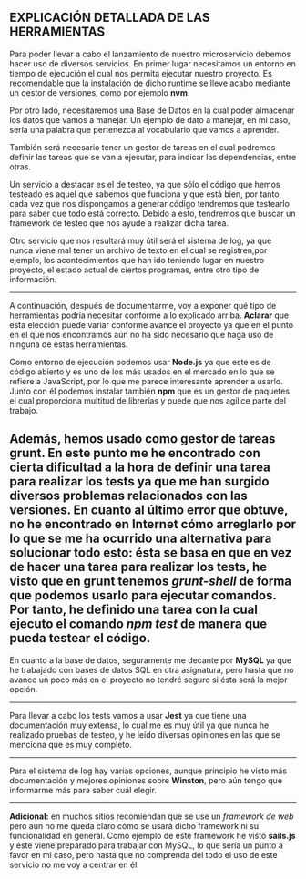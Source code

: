 ## EXPLICACIÓN DETALLADA DE LAS HERRAMIENTAS

Para poder llevar a cabo el lanzamiento de nuestro microservicio debemos hacer uso de diversos servicios.
En primer lugar necesitamos un entorno en tiempo de ejecución el cual nos permita ejecutar nuestro proyecto.
Es recomendable que la instalación de dicho runtime se lleve acabo mediante un gestor de versiones, como por ejemplo **nvm**.

Por otro lado, necesitaremos una Base de Datos en la cual poder almacenar los datos que vamos a manejar. Un ejemplo de dato a manejar, en mi caso, sería una palabra que pertenezca al vocabulario que vamos a aprender.

También será necesario tener un gestor de tareas en el cual podremos definir las tareas que se van a ejecutar, para indicar las dependencias, entre otras.

Un servicio a destacar es el de testeo, ya que sólo el código que hemos testeado es aquel que sabemos que funciona y que está bien, por tanto, cada vez que nos dispongamos a generar código tendremos que testearlo para saber que todo está correcto. Debido a esto, tendremos que buscar un framework de testeo que nos ayude a realizar dicha tarea.

Otro servicio que nos resultará muy útil será el sistema de log, ya que nunca viene mal tener un archivo de texto en el cual se registren,por ejemplo, los acontecimientos que han ido teniendo lugar en nuestro proyecto, el estado actual de ciertos programas, entre otro tipo de información.

-----------------------------------------------------------------------
A continuación, después de documentarme, voy a exponer qué tipo de herramientas podría necesitar conforme a lo explicado arriba. **Aclarar** que esta elección puede variar conforme avance el proyecto ya que en el punto en el que nos encontramos aún no ha sido necesario que haga uso de ninguna de estas herramientas.

Como entorno de ejecución podemos usar **Node.js** ya que este es de código abierto y es uno de los más usados en el mercado en lo que se refiere a JavaScript, por lo que me parece interesante aprender a usarlo.
Junto con él podemos instalar también **npm** que es un gestor de paquetes el cual proporciona multitud de librerías y puede que nos agilice parte del trabajo.

Además, hemos usado como gestor de tareas **grunt**. En este punto me he encontrado con cierta dificultad a la hora de definir una tarea para realizar los tests ya que me han surgido diversos problemas relacionados con las versiones. En cuanto al último error que obtuve, no he encontrado en Internet cómo arreglarlo por lo que se me ha ocurrido una alternativa para solucionar todo esto: ésta se basa en que en vez de hacer una tarea para realizar los tests, he visto que en grunt tenemos *grunt-shell* de forma que podemos usarlo para ejecutar comandos. Por tanto, he definido una tarea con la cual ejecuto el comando *npm test* de manera que pueda testear el código. 
--------------------------------------------------------------------------

En cuanto a la base de datos, seguramente me decante por **MySQL** ya que he trabajado con bases de datos SQL en otra asignatura, pero hasta que no avance un poco más en el proyecto no tendré seguro si ésta será la mejor opción.

--------------------------------------------------------------------------

Para llevar a cabo los tests vamos a usar **Jest**  ya que tiene una documentación muy extensa, lo cual me es muy útil ya que nunca he realizado pruebas de testeo, y he leído diversas opiniones en las que se menciona que es muy completo.

--------------------------------------------------------------------------------
Para el sistema de log hay varias opciones, aunque principio he visto más documentación y mejores opiniones sobre **Winston**, pero aún tengo que informarme más para saber cuál elegir.

------------------------------------------------------------------------------------------------------------------------------------------------------------

**Adicional:** en muchos sitios recomiendan que se use un *framework de web* pero aún no me queda claro cómo se usará dicho framework ni su funcionalidad en general. Como ejemplo de este framework he visto **sails.js** y éste viene preparado para trabajar con MySQL, lo que sería un punto a favor en mi caso, pero hasta que no comprenda del todo el uso de este servicio no me voy a centrar en él.
